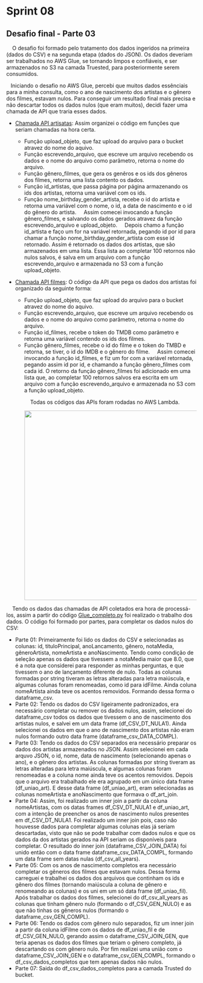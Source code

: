 # Sprint 08
## Desafio final - Parte 03
&nbsp;&nbsp;&nbsp; O desafio foi formado pelo tratamento dos dados ingeridos na primeira (dados do CSV) e na segunda etapa (dados do JSON). Os dados deveriam ser trabalhados no AWS Glue, se tornando limpos e confiáveis, e ser armazenados no S3 na camada Truested, para posteriormente serem consumidos. <p>
&nbsp;&nbsp;&nbsp;Iniciando o desafio no AWS Glue, percebi que muitos dados essênciais para a minha consulta, como o ano de nascimento dos artistas e o gênero dos filmes, estavam nulos. Para conseguir um resultado final mais precisa e não descartar todos os dados nulos (que eram muitos), decidi fazer uma chamada de API que traria esses dados.<p>

*  [Chamada API artisatas](https://github.com/rehbeinp/EstagioC_UOL/blob/main/Sprint08/Evid%C3%AAncias/api_artista_nome_id_birthday_gênero.py): Assim organizei o código em funções que seriam chamadas na hora certa. 
    * Função upload_objeto, que faz upload do arquivo para o bucket atravez do nome do aquivo.  
    * Função escrevendo_arquivo, que escreve um arquivo recebendo os dados e o nome do arquivo como parâmetro, retorna o nome do arquivo.
    * Função gênero_filmes, que gera os genêros e os ids dos gêneros dos filmes, retorna uma lista contento os dados.
    * Função id_artistas, que passa página por página armazenando os ids dos artistas, retorna uma variável com os ids.
    * Função nome_birthday_gender_artista, recebe o id do artista e retorna uma variável com o nome, o id, a data de nascimento e o id do gênero do artista.
&nbsp;&nbsp;&nbsp; Assim comecei invocando a função gênero_filmes, e salvando os dados gerados atravez da função escrevendo_arquivo e upload_objeto.
&nbsp;&nbsp;&nbsp; Depois chamo a função id_artista e faço um for na variável retornada, pegando id por id para chamar a função nome_birthday_gender_artista com esse id retornado. Assim é retornado os dados dos artistas, que são armazenados em uma lista. Essa lista ao completar 100 retornos não nulos salvos, é salva em um arquivo com a função escrevendo_arquivo e armazenada no S3 com a função upload_objeto. 

*  [Chamada API filmes](https://github.com/rehbeinp/EstagioC_UOL/blob/main/Sprint08/Evid%C3%AAncias/api_detalheFilmes.py): O código da API que pega os dados dos artistas foi organizado da seguinte forma: 
    * Função upload_objeto, que faz upload do arquivo para o bucket atravez do nome do aquivo.  
    * Função escrevendo_arquivo, que escreve um arquivo recebendo os dados e o nome do arquivo como parâmetro, retorna o nome do arquivo.
    * Função id_filmes, recebe o token do TMDB como parâmetro e retorna uma variável contendo os ids dos filmes.
    * Função gênero_filmes, recebe o id do filme e o token do TMBD e retorna, se tiver, o id do IMDB e o gênero do filme.
&nbsp;&nbsp;&nbsp; Assim comecei invocando a função id_filmes, e fiz um for com a variável retornada, pegando assim id por id, e chamando a função gênero_filmes com cada id. O retorno da função gênero_filmes foi adicionado em uma lista que, ao completar 100 retornos salvos era escrita em um arquivo com a função escrevendo_arquivo e armazenada no S3 com a função upload_objeto. <p>
&nbsp;&nbsp;&nbsp; Todas os códigos das APIs foram rodadas no AWS Lambda.<p>
<img src=..\..\Sprint08\Evidências\api_artistas.png width=500><p> 

&nbsp;&nbsp;&nbsp; Tendo os dados das chamadas de API coletados era hora de processá-los, assim a partir do código [Glue_completo.py](https://github.com/rehbeinp/EstagioC_UOL/blob/main/Sprint08/Evid%C3%AAncias/Glue_completo.py) foi realizado o trabalho dos dados. O código foi formado por partes, para completar os dados nulos do CSV:
* Parte 01: Primeiramente foi lido os dados do CSV e selecionadas as colunas: id, tituloPrincipal, anoLancamento, gênero, notaMedia, gêneroArtista, nomeArtista e anoNascimento. Tendo como condição de seleção apenas os dados que tivessem a notaMedia maior que 8.0, que é a nota que considerei para responder as minhas perguntas, e que tivessem o ano de lançamento diferente de nulo. Todas as colunas formadas por string tiveram as letras alteradas para letra maiúscula, e algumas colunas foram renomeadas, como id para idFilme. Ainda coluna nomeArtista ainda teve os acentos removidos. Formando dessa forma o dataframe_csv.
* Parte 02: Tendo os dados do CSV ligeiramente padronizados, era necessário completar ou remover os dados nulos, assim, selecionei do dataframe_csv todos os dados que tivessem o ano de nascimento dos artistas nulos, e salvei em um data frame (df_CSV_DT_NULA1). Ainda selecionei os dados em que o ano de nascimento dos artistas não eram nulos formando outro data frame (dataframe_csv_DATA_COMPL).
* Parte 03: Tendo os dados do CSV separados era necessário preparar os dados dos artistas armazenados no JSON. Assim selecionei em cada arquvo JSON, o id, nome, data de nascimento (selecionando apenas o ano), e o gênero dos artistas. As colunas formadas por string tiveram as letras alteradas para letra maiúscula, e algumas colunas foram renomeadas e a coluna nome ainda teve os acentos removidos. Depois que o arquivo era trabalhado ele era agrupado em um único data frame (df_uniao_art). E desse data frame (df_uniao_art), eram selecionadas as colunas nomeArtista e anoNascimento que formava o df_art_join.
* Parte 04: Assim, foi realizado um inner join a partir da coluna nomeArtistas, com os datas frames df_CSV_DT_NULA1 e df_uniao_art, com a intenção de preencher os anos de nascimento nulos presentes em df_CSV_DT_NULA1. Foi realizado um inner join pois, caso não houvesse dados para completar algumas colunas elas já seriam descartadas, visto que não se pode trabalhar com dados nulos e que os dados da dos artistas gerados na API seriam os disponíveis para completar. O resultado do inner join (dataframe_CSV_JOIN_DATA) foi unido então com o data frame dataframe_csv_DATA_COMPL, formando um data frame sem datas nulas (df_csv_all_years).
* Parte 05: Com os anos de nascimento completos era necessário completar os gêneros dos filmes que estavam nulos. Dessa forma carreguei e trabalhei os dados dos arquivos que continham os ids e gênero dos filmes (tornando maiúscula a coluna de gênero e renomeando as colunas) e os uni em um só data frame (df_uniao_fil). Após trabalhar os dados dos filmes, selecionei do df_csv_all_years as colunas que tinham gênero nulo (formando o df_CSV_GEN_NULO) e as que não tinhas os gêneros nulos (formando o dataframe_csv_GEN_COMPL).
* Parte 06: Tendo os dados com gênero nulo separados, fiz um inner join a partir da coluna idFilme com os dados de df_uniao_fil e de df_CSV_GEN_NULO, gerando assim o dataframe_CSV_JOIN_GEN, que teria apenas os dados dos filmes que teriam o gênero completo, já descartando os com gênero nulo. Por fim realizei uma união com o dataframe_CSV_JOIN_GEN e o dataframe_csv_GEN_COMPL, formando o df_csv_dados_completos que tem apenas dados não nulos.
* Parte 07: Saida do df_csv_dados_completos para a camada Trusted do bucket.